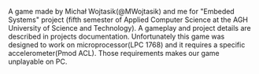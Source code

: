A game made by Michał Wojtasik(@MWojtasik) and me for "Embeded Systems" project (fifth semester of Applied Computer Science at the AGH University of Science and Technology).
A gameplay and project details are described in projects documentation.
Unfortunately this game was designed to work on microprocessor(LPC 1768) and it requires a specific accelerometer(Pmod ACL). Those requirements makes our game unplayable on PC.
